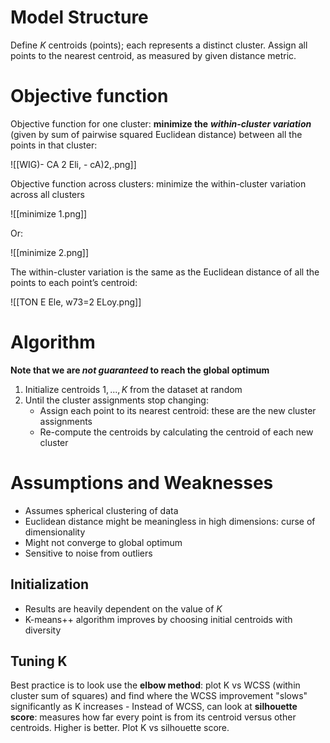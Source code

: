 # Model Structure

Define $K$ centroids (points); each represents a distinct cluster. Assign all points to the nearest centroid, as measured by given distance metric.

# Objective function

Objective function for one cluster: **minimize the** **_within-cluster variation_** (given by sum of pairwise squared Euclidean distance) between all the points in that cluster:

  ![[WIG)- CA 2 Eli, - cA)2,.png]]


Objective function across clusters: minimize the within-cluster variation across all clusters

![[minimize 1.png]]

Or:

![[minimize 2.png]]
  

The within-cluster variation is the same as the Euclidean distance of all the points to each point’s centroid:

![[TON E Ele, w73=2 ELoy.png]]

# Algorithm

**Note that we are *not guaranteed* to reach the global optimum**

1. Initialize centroids $1,...,K$ from the dataset at random
2. Until the cluster assignments stop changing:
	- Assign each point to its nearest centroid: these are the new cluster assignments
	- Re-compute the centroids by calculating the centroid of each new cluster

# Assumptions and Weaknesses
- Assumes spherical clustering of data
- Euclidean distance might be meaningless in high dimensions: curse of dimensionality
- Might not converge to global optimum
- Sensitive to noise from outliers
## Initialization
- Results are heavily dependent on the value of $K$ 
- K-means++ algorithm improves by choosing initial centroids with diversity

## Tuning K 
Best practice is to look use the **elbow method**: plot K vs WCSS (within cluster sum of squares) and find where the WCSS improvement "slows" significantly as K increases 
	- Instead of WCSS, can look at **silhouette score**: measures how far every point is from its centroid versus other centroids. Higher is better. Plot K vs silhouette score. 